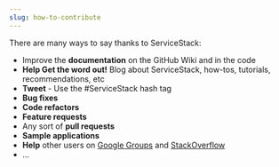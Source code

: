 ```yaml
---
slug: how-to-contribute
---
```

There are many ways to say thanks to ServiceStack:

- Improve the **documentation** on the GitHub Wiki and in the code
- **Help Get the word out!** Blog about ServiceStack, how-tos, tutorials, recommendations, etc
- **Tweet** - Use the #ServiceStack hash tag
- **Bug fixes**
- **Code refactors**
- **Feature requests**
- Any sort of **pull requests**
- **Sample applications**
- **Help** other users on [Google Groups](https://groups.google.com/forum/#!forum/servicestack) and [StackOverflow](http://stackoverflow.com/)
- ...

